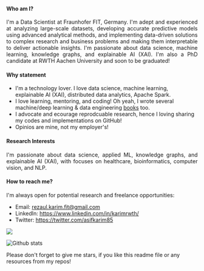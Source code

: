 #### Who am I?
<div align="justify">
  I'm a Data Scientist at Fraunhofer FIT, Germany. I'm adept and experienced at analyzing large-scale datasets, developing accurate predictive models using advanced analytical methods, and implementing data-driven solutions to complex research and business problems and making them interpretable to deliver actionable insights. I'm passionate about data science, machine learning, knowledge graphs, and explainable AI (XAI). I'm also a PhD candidate at RWTH Aachen University and soon to be graduated! 
</div>

#### Why statement

- I'm a technology lover. I love data science, machine learning, explainable AI (XAI), distributed data analytics, Apache Spark. 
- I love learning, mentoring, and coding! Oh yeah, I wrote several machine/deep learning & data engineering [books](https://www.amazon.com/s?k=Md.+Rezaul+Karim&ref=nb_sb_noss) too.
- I advocate and ecourage reprodcuable research, hence I loving sharing my codes and implementations on GitHub! 
- Opinios are mine, not my employer's! 

#### Research Interests
<div align="justify">
I'm passionate about data science, applied ML, knowledge graphs, and explainable AI (XAI), with focuses on healthcare, bioinformatics, computer vision, and NLP.
</div>

#### How to reach me?
I'm always open for potential research and freelance opportunities: 

- Email: rezaul.karim.fit@gmail.com
- LinkedIn: https://www.linkedin.com/in/karimrwth/ 
- Twitter: https://twitter.com/asifkarim85 

<!-- <a href="https://github.com/rezacsedu">
  <img align="center" src="https://github-readme-stats.vercel.app/api/top-langs/?username=rezacsedu&&theme=dracula&hide_langs_below=1" />
</a> -->
<p align="left">
<img src="https://profile-counter.glitch.me/rezacsedu/count.svg" />
</p>

![Github stats](https://github-readme-stats.vercel.app/api?username=rezacsedu&show_icons=true&hide_border=false) 

<!-- <p align="left"> 
  Visitor count<br>
  <img src="https://profile-counter.glitch.me/rezacsedu/count.svg" />
</p> -->
<div align="left">  
Please don't forget to give me stars, if you like this readme file or any resources from my repos! 
</div> 

